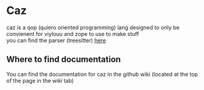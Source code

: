 # Caz
caz is a qop (quiero oriented programming) lang designed to only be convienent for viylouu and zope to use to make stuff  
you can find the parser (treesitter) [here](https://github.com/viylouu/tree-sitter-caz)  

## Where to find documentation
You can find the documentation for caz in the github wiki (located at the top of the page in the *wiki* tab)  

